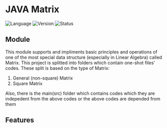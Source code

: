 # JAVA Matrix
![Language](https://img.shields.io/badge/Language-Java-blue)
![Version](https://img.shields.io/badge/Version-1.0-orange)
![Status](https://img.shields.io/badge/Status-In_Progress-yellow)

## Module
This module supports and impliments basic principles and operations of one of the most special data structure (especially in Linear Algebra) called Matrix. This project is splitted into folders which contain one-shot files' codes. These split is based on the type of Matrix:
1. General (non-square) Matrix
2. Square Matrix

Also, there is the main(src) folder which contains codes which they are indepedent from the above codes or the above codes are depended from them

## Features

